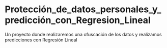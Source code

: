 # Protección_de_datos_personales_y_predicción_con_Regresion_Lineal
Un proyecto donde realizaremos una ofuscación de los datos y realizamos predicciones con Regresión Lineal
